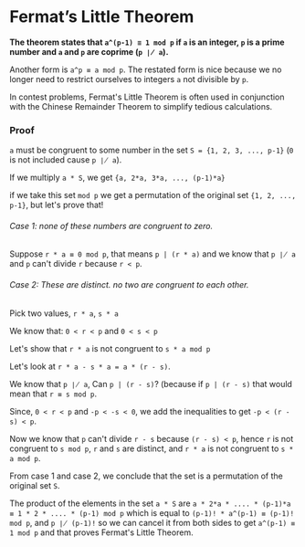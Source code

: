 # Fermat’s Little Theorem
**The theorem states that `a^(p-1) ≡ 1 mod p` if `a` is an integer, `p` is a prime number and `a` and `p` are coprime (`p ∤ a`).**

Another form is `a^p ≡ a mod p`. The restated form is nice because we no longer need to restrict ourselves to integers `a` not divisible by `p`.

In contest problems, Fermat's Little Theorem is often used in conjunction with the Chinese Remainder Theorem to simplify tedious calculations.

### Proof

`a` must be congruent to some number in the set `S = {1, 2, 3, ..., p-1}` (`0` is not included cause `p ∤ a`).

If we multiply `a * S`, we get `{a, 2*a, 3*a, ..., (p-1)*a}`

if we take this set `mod p` we get a permutation of the original set `{1, 2, ..., p-1}`, but let's prove that!

###### Case 1: none of these numbers are congruent to zero.

Suppose `r * a ≡ 0 mod p`, that means `p | (r * a)` and we know that `p ∤ a` and `p` can't divide `r` because `r < p`.

###### Case 2: These are distinct. no two are congruent to each other.

Pick two values, `r * a`, `s * a`

We know that: `0 < r < p` and `0 < s < p`

Let's show that `r * a` is not congruent to `s * a mod p`

Let's look at `r * a - s * a = a * (r - s)`.

We know that `p ∤ a`, Can `p | (r - s)`? (because if `p | (r - s)` that would mean that `r ≡ s mod p`.

Since, `0 < r < p` and `-p < -s < 0`, we add the inequalities to get `-p < (r - s) < p`.

Now we know that `p` can't divide `r - s` because `(r - s) < p`, hence `r` is not congruent to `s mod p`, `r` and `s` are distinct, and `r * a` is not congruent to `s * a mod p`.


From case 1 and case 2, we conclude that the set is a permutation of the original set `S`.


The product of the elements in the set `a * S` are `a * 2*a * .... * (p-1)*a ≡ 1 * 2 * .... * (p-1) mod p` which is equal to `(p-1)! * a^(p-1) ≡ (p-1)! mod p`, and `p ∤ (p-1)!` so we can cancel it from both sides to get `a^(p-1) ≡ 1 mod p` and that proves Fermat's Little Theorem.
